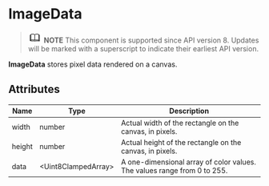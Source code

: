 # ImageData


> ![icon-note.gif](public_sys-resources/icon-note.gif) **NOTE**
> This component is supported since API version 8. Updates will be marked with a superscript to indicate their earliest API version.


**ImageData** stores pixel data rendered on a canvas.


## Attributes

  | Name | Type | Description | 
| -------- | -------- | -------- |
| width | number | Actual width of the rectangle on the canvas, in pixels. | 
| height | number | Actual height of the rectangle on the canvas, in pixels. | 
| data | &lt;Uint8ClampedArray&gt; | A one-dimensional array of color values. The values range from 0 to 255. | 
